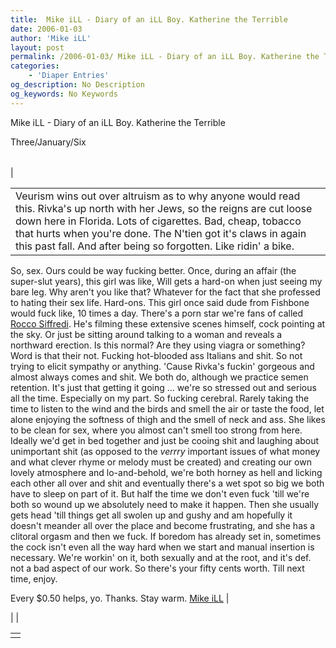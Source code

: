```yaml
---
title:  Mike iLL - Diary of an iLL Boy. Katherine the Terrible
date: 2006-01-03
author: 'Mike iLL'
layout: post
permalink: /2006-01-03/ Mike iLL - Diary of an iLL Boy. Katherine the Terrible
categories:
    - 'Diaper Entries'
og_description: No Description
og_keywords: No Keywords
---
```

<style>
body {
  background-color: ;
  color: ;
}
a {
  color: ;
}
a:active {
  color: ;
}
a:visited {
  color: ;
}
</style>

   Mike iLL - Diary of an iLL Boy. Katherine the Terrible  
<!--
google\_ad\_client = "pub-7092652543555559";
google\_alternate\_ad\_url = "http://www.obliteration.com/O\_site/thought/Mikeb/click.htm";
google\_ad\_width = 120;
google\_ad\_height = 600;
google\_ad\_format = "120x600\_as";
google\_ad\_channel ="";
google\_ad\_type = "text";
google\_color\_border = ["F9DFF9","DFF2FD","B0E0E6"];
google\_color\_bg = ["F9DFF9","DFF2FD","FFFFFF"];
google\_color\_link = ["0000CC","0000CC","000000"];
google\_color\_url = ["008000","008000","336699"];
google\_color\_text = ["000000","000000","333333"];
//-->
 

Three/January/Six


|  |  |  |
| --- | --- | --- |
| 

|  |
| --- |
| Veurism wins out over altruism as to why anyone would read this. Rivka's up north with her Jews, so the reigns are cut loose down here in Florida. Lots of cigarettes. Bad, cheap, tobacco that hurts when you're done. The N'tien got it's claws in again this past fall. And after being so forgotten. Like ridin' a bike.
 So, sex. Ours could be way fucking better. Once, during an affair (the super-slut years), this girl was like, Will gets a hard-on when just seeing my bare leg. Why aren't you like that? Whatever for the fact that she professed to hating their sex life.
Hard-ons. This girl once said dude from Fishbone would fuck like, 10 times a day. There's a porn star we're fans of called [Rocco Siffredi](http://www.lukeisback.com/stars/stars/rocco_siffredi.htm). He's filming these extensive scenes himself, cock pointing at the sky. Or just be sitting around talking to a woman and reveals a northward erection. Is this normal? Are they using viagra or something? Word is that their not. Fucking hot-blooded ass Italians and shit.
So not trying to elicit sympathy or anything. 'Cause Rivka's fuckin' gorgeous and almost always comes and shit. We both do, although we practice semen retention. It's just that getting it going ... we're so stressed out and serious all the time. Especially on my part. So fucking cerebral. Rarely taking the time to listen to the wind and the birds and smell the air or taste the food, let alone enjoying the softness of thigh and the smell of neck and ass. She likes to be clean for sex, where you almost can't smell too strong from here.
Ideally we'd get in bed together and just be cooing shit and laughing about unimportant shit (as opposed to the *verrry*  important issues of what money and what clever rhyme or melody must be created) and creating our own lovely atmosphere and lo-and-behold, we're both horney as hell and licking each other all over and shit and eventually there's a wet spot so big we both have to sleep on part of it.
But half the time we don't even fuck 'till we're both so wound up we absolutely need to make it happen. Then she usually gets head 'till things get all swolen up and gushy and am hopefully it doesn't meander all over the place and become frustrating, and she has a clitoral orgasm and then we fuck. If boredom has already set in, sometimes the cock isn't even all the way hard when we start and manual insertion is necessary.
We're workin' on it, both sexually and at the root, and it's def. not a bad aspect of our work. So there's your fifty cents worth. Till next time, enjoy.










Every $0.50 helps, yo. Thanks. Stay warm.
[Mike iLL](mailto:mike@obliteration.com) |

 | 
 |

   


|  |
| --- |
|   |

   
   
   
   
  

